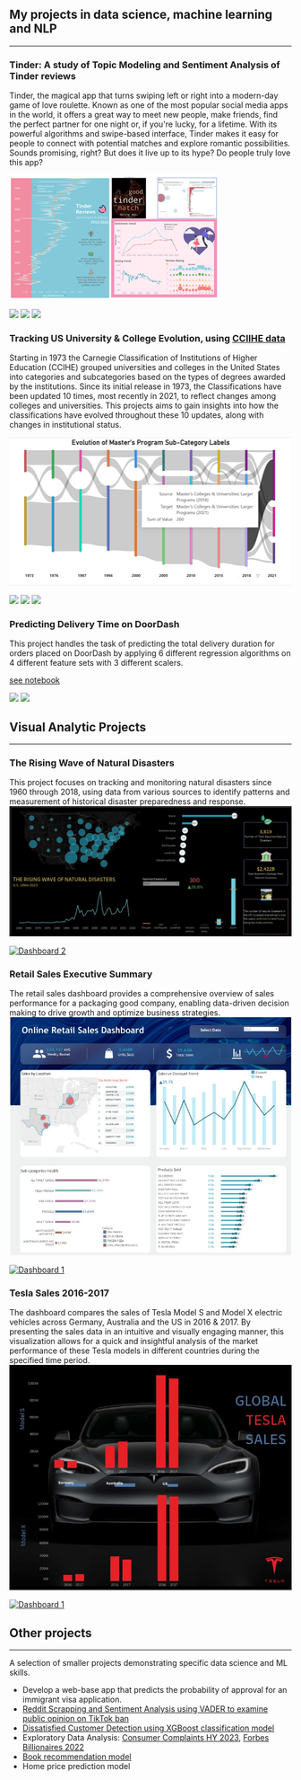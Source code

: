 ## My projects in data science, machine learning and NLP

---

### Tinder: A study of Topic Modeling and Sentiment Analysis of Tinder reviews

Tinder, the magical app that turns swiping left or right into a modern-day game of love roulette. Known as one of the most popular social media apps in the world, it offers a great way to meet new people, make friends, find the perfect partner for one night or, if you're lucky, for a lifetime. With its powerful algorithms and swipe-based interface, Tinder makes it easy for people to connect with potential matches and explore romantic possibilities. Sounds promising, right? But does it live up to its hype? Do people truly love this app?

<img src="images/Tinder.png?raw=true" />

[![](https://img.shields.io/badge/Python-white?logo=Python)](#) [![](https://img.shields.io/badge/Jupyter-white?logo=Jupyter)](#) [![](https://img.shields.io/badge/Tableau-white?logo=Tableau)](#)

### Tracking US University & College Evolution, using [CCIIHE data](https://carnegieclassifications.acenet.edu/)
Starting in 1973 the Carnegie Classification of Institutions of Higher Education (CCIHE) grouped universities and colleges in the United States into categories and subcategories based on the types of degrees awarded by the institutions. Since its initial release in 1973, the Classifications have been updated 10 times, most recently in 2021, to reflect changes among colleges and universities. This projects aims to gain insights into how the classifications have evolved throughout these 10 updates, along with changes in institutional status. 

<img src="images/Sankey1.png?raw=true" />

[![](https://img.shields.io/badge/Python-white?logo=Python)](#) [![](https://img.shields.io/badge/Jupyter-white?logo=Jupyter)](#) [![](https://img.shields.io/badge/PowerBI-white?logo=PowerBI)](#)

### Predicting Delivery Time on DoorDash
This project handles the task of predicting the total delivery duration for orders placed on DoorDash by applying 6 different regression algorithms on 4 different feature sets with 3 different scalers.

[see notebook](https://github.com/NinjaNumber/DoorDash_Delivery)

[![](https://img.shields.io/badge/Python-white?logo=Python)](#) [![](https://img.shields.io/badge/Jupyter-white?logo=Jupyter)](#)

## Visual Analytic Projects

---

### The Rising Wave of Natural Disasters
This project focuses on tracking and monitoring natural disasters since 1960 through 2018, using data from various sources to identify patterns and measurement of historical disaster preparedness and response. 
<img src="images/disaster.JPG?raw=true" />
<div class='tableauPlaceholder' id='viz1684867688616' style='position: relative'><noscript><a href='#'><img alt='Dashboard 2 ' src='https:&#47;&#47;public.tableau.com&#47;static&#47;images&#47;Na&#47;NaturalDisaster_16812284359740&#47;Dashboard2&#47;1_rss.png' style='border: none' /></a></noscript><object class='tableauViz'  style='display:none;'><param name='host_url' value='https%3A%2F%2Fpublic.tableau.com%2F' /> <param name='embed_code_version' value='3' /> <param name='site_root' value='' /><param name='name' value='NaturalDisaster_16812284359740&#47;Dashboard2' /><param name='tabs' value='no' /><param name='toolbar' value='yes' /><param name='static_image' value='https:&#47;&#47;public.tableau.com&#47;static&#47;images&#47;Na&#47;NaturalDisaster_16812284359740&#47;Dashboard2&#47;1.png' /> <param name='animate_transition' value='yes' /><param name='display_static_image' value='yes' /><param name='display_spinner' value='yes' /><param name='display_overlay' value='yes' /><param name='display_count' value='yes' /><param name='language' value='en-US' /></object></div>                

### Retail Sales Executive Summary
The retail sales dashboard provides a comprehensive overview of sales performance for a packaging good company, enabling data-driven decision making to drive growth and optimize business strategies. 
<img src="images/retail sales.JPG?raw=true" />
<div class='tableauPlaceholder' id='viz1684867953122' style='position: relative'><noscript><a href='#'><img alt='Dashboard 1 ' src='https:&#47;&#47;public.tableau.com&#47;static&#47;images&#47;Re&#47;RetailSalesDashboard-Inspired&#47;Dashboard1&#47;1_rss.png' style='border: none' /></a></noscript><object class='tableauViz'  style='display:none;'><param name='host_url' value='https%3A%2F%2Fpublic.tableau.com%2F' /> <param name='embed_code_version' value='3' /> <param name='site_root' value='' /><param name='name' value='RetailSalesDashboard-Inspired&#47;Dashboard1' /><param name='tabs' value='no' /><param name='toolbar' value='yes' /><param name='static_image' value='https:&#47;&#47;public.tableau.com&#47;static&#47;images&#47;Re&#47;RetailSalesDashboard-Inspired&#47;Dashboard1&#47;1.png' /> <param name='animate_transition' value='yes' /><param name='display_static_image' value='yes' /><param name='display_spinner' value='yes' /><param name='display_overlay' value='yes' /><param name='display_count' value='yes' /><param name='language' value='en-US' /></object></div>

### Tesla Sales 2016-2017
The dashboard compares the sales of Tesla Model S and Model X electric vehicles across Germany, Australia and the US in 2016 & 2017. By presenting the sales data in an intuitive and visually engaging manner, this visualization allows for a quick and insightful analysis of the market performance of these Tesla models in different countries during the specified time period.
<img src="images/tesla.jpg?raw=true" />
<div class='tableauPlaceholder' id='viz1684868249521' style='position: relative'><noscript><a href='#'><img alt='Dashboard 1 ' src='https:&#47;&#47;public.tableau.com&#47;static&#47;images&#47;As&#47;Assignment6_16812312299640&#47;Dashboard1&#47;1_rss.png' style='border: none' /></a></noscript><object class='tableauViz'  style='display:none;'><param name='host_url' value='https%3A%2F%2Fpublic.tableau.com%2F' /> <param name='embed_code_version' value='3' /> <param name='site_root' value='' /><param name='name' value='Assignment6_16812312299640&#47;Dashboard1' /><param name='tabs' value='no' /><param name='toolbar' value='yes' /><param name='static_image' value='https:&#47;&#47;public.tableau.com&#47;static&#47;images&#47;As&#47;Assignment6_16812312299640&#47;Dashboard1&#47;1.png' /> <param name='animate_transition' value='yes' /><param name='display_static_image' value='yes' /><param name='display_spinner' value='yes' /><param name='display_overlay' value='yes' /><param name='display_count' value='yes' /><param name='language' value='en-US' /></object></div>

## Other projects

---

A selection of smaller projects demonstrating specific data science and ML skills.

- Develop a web-base app that predicts the probability of approval for an immigrant visa application.
- [Reddit Scrapping and Sentiment Analysis using VADER to examine public opinion on TikTok ban](https://github.com/NinjaNumber/TikTok_Ban)
- [Dissatisfied Customer Detection using XGBoost classification model](https://github.com/jhnguyen168/Dissatisfied-Customer-Detection)
- Exploratory Data Analysis: [Consumer Complaints HY 2023](https://github.com/NinjaNumber/Consumer_Complaints_HY2023), [Forbes Billionaires 2022](https://github.com/NinjaNumber/Forbes_2022_billionaires)
- [Book recommendation model](https://github.com/NinjaNumber/Book_Recommendation)
- Home price prediction model 





